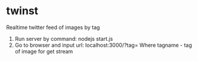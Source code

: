 # twinst
Realtime twitter feed of images by tag

1. Run server by command: nodejs start.js
2. Go to browser and input url: localhost:3000/?tag=<tagname>
   Where tagname - tag of image for get stream
